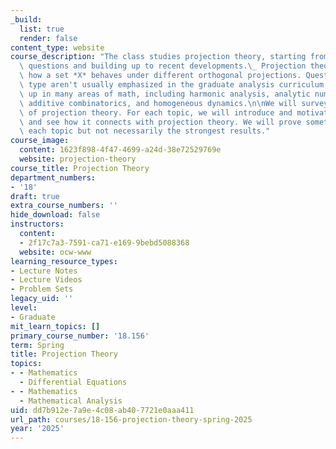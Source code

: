 ```yaml
---
_build:
  list: true
  render: false
content_type: website
course_description: "The class studies projection theory, starting from the first\
  \ questions and building up to recent developments.\_ Projection theory studies\
  \ how a set *X* behaves under different orthogonal projections. Questions of this\
  \ type aren't usually emphasized in the graduate analysis curriculum, but they come\
  \ up in many areas of math, including harmonic analysis, analytic number theory,\
  \ additive combinatorics, and homogeneous dynamics.\n\nWe will survey several applications\
  \ of projection theory. For each topic, we will introduce and motivate the topic\
  \ and see how it connects with projection theory. We will prove something about\
  \ each topic but not necessarily the strongest results."
course_image:
  content: 1623f898-4f47-4699-a24d-38e72529769e
  website: projection-theory
course_title: Projection Theory
department_numbers:
- '18'
draft: true
extra_course_numbers: ''
hide_download: false
instructors:
  content:
  - 2f17c7a3-7591-ca71-e169-9bebd5088368
  website: ocw-www
learning_resource_types:
- Lecture Notes
- Lecture Videos
- Problem Sets
legacy_uid: ''
level:
- Graduate
mit_learn_topics: []
primary_course_number: '18.156'
term: Spring
title: Projection Theory
topics:
- - Mathematics
  - Differential Equations
- - Mathematics
  - Mathematical Analysis
uid: dd7b912e-7a9e-4c08-ab40-7721e0aaa411
url_path: courses/18-156-projection-theory-spring-2025
year: '2025'
---
```

